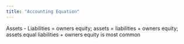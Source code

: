 ```yaml
---
title: "Accounting Equation"
---
```

Assets - Liabilities = owners equity; assets = liabilities + owners equity; assets equal liabilities + owners equity is most common


